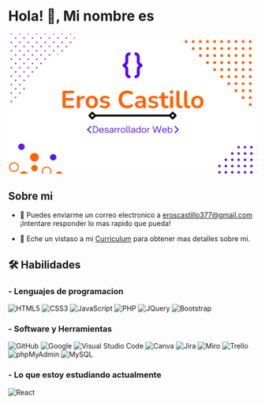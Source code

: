 <h1>Hola! 👋, Mi nombre es</h1>
<div align="center">
  <img src="gitHub/presentacion1.png"> 
</div>
<h2>Sobre mi</h2>


- 📧 Puedes enviarme un correo electronico a  <a href="#">eroscastillo377@gmail.com</a> ¡Intentare responder lo mas rapido que pueda!

- 📄 Eche un vistaso a mi <a href="gitHub/CurriculumErosCastillo1.pdf">Curriculum</a> para obtener mas detalles sobre mi.

<h2> 🛠 Habilidades</h2>

### - **Lenguajes de programacion**

  ![HTML5](https://img.shields.io/badge/HTML5%20-%23E34F26.svg?style=for-the-badge&logo=html5&logoColor=white)
  ![CSS3](https://img.shields.io/badge/CSS%20-%231572B6.svg?style=for-the-badge&logo=css3&logoColor=white)
  ![JavaScript](https://img.shields.io/badge/JavaScript%20-%23F7DF1E.svg?style=for-the-badge&logo=javascript&logoColor=black)
  ![PHP](https://img.shields.io/badge/PHP-purple?style=for-the-badge&logo=PHP&logoColor=white)
  ![JQuery](https://img.shields.io/badge/jquery.js-yellow?style=for-the-badge&logo=jquery&logoColor=black)
  ![Bootstrap](https://img.shields.io/badge/Bootstrap-purple?style=for-the-badge&logo=Bootstrap&logoColor=white)

### - **Software y Herramientas**

  ![GitHub](https://img.shields.io/badge/github-%23121011.svg?style=for-the-badge&logo=github&logoColor=white)
  ![Google](https://img.shields.io/badge/google-%234285F4.svg?style=for-the-badge&logo=google&logoColor=white)
  ![Visual Studio Code](https://img.shields.io/badge/Visual%20Studio%20Code-0078d7.svg?style=for-the-badge&logo=visual-studio-code&logoColor=white)
  ![Canva](https://img.shields.io/badge/Canva-blue?style=for-the-badge&logo=Canva&logoColor=white)
  ![Jira](https://img.shields.io/badge/Jira-blue?style=for-the-badge&logo=Jira&logoColor=white)
  ![Miro](https://img.shields.io/badge/Miro-yellow?style=for-the-badge&logo=Miro&logoColor=black)
  ![Trello](https://img.shields.io/badge/Trello-blue?style=for-the-badge&logo=Trello&logoColor=white)
  ![phpMyAdmin](https://img.shields.io/badge/phpMyAdmin-%23f89f16?style=for-the-badge&logo=phpMyAdmin&logoColor=black)
  ![MySQL](https://img.shields.io/badge/MySQL-%2300758f?style=for-the-badge&logo=MySQL&logoColor=white)


### - **Lo que estoy estudiando actualmente**

  ![React](https://img.shields.io/badge/React-blue?style=for-the-badge&logo=React&logoColor=white)


